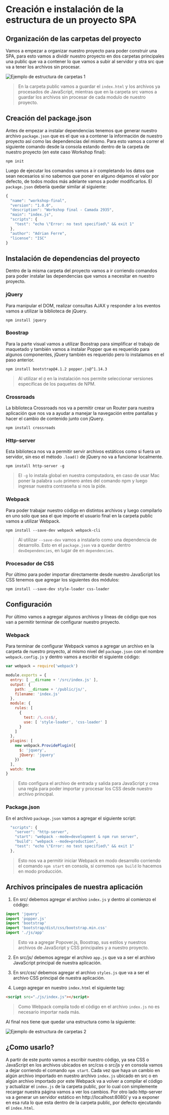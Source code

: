 # Creación e instalación de la estructura de un proyecto SPA

## Organización de las carpetas del proyecto

Vamos a empezar a organizar nuestro proyecto para poder construir una SPA, para esto vamos a dividir nuestro proyecto en dos carpetas principales una public que va a contener lo que vamos a subir al servidor y otra src que va a tener los archivos sin procesar.

![Ejemplo de estructura de carpetas 1](./16_02_folders_example_1.png)

> En la carpeta public vamos a guardar el `index.html` y los archivos ya procesados de JavaScript, mientras que en la carpeta src vamos a guardar los archivos sin procesar de cada modulo de nuestro proyecto.

## Creación del package.json

Antes de empezar a instalar dependencias tenemos que generar nuestro archivo `package.json` que es el que va a contener la información de nuestro proyecto así como las dependencias del mismo. Para esto vamos a correr el siguiente comando desde la consola estando dentro de la carpeta de nuestro proyecto (en este caso Workshop final):

`npm init`

Luego de ejecutar los comandos vamos a ir completando los datos que sean necesarios si no sabemos que poner en alguno dejamos el valor por defecto, de todos modos más adelante vamos a poder modificarlos. El `package.json` debería quedar similar al siguiente:

```js
{
  "name": "workshop-final",
  "version": "1.0.0",
  "description": "Workshop final - Camada 2935",
  "main": "index.js",
  "scripts": {
    "test": "echo \"Error: no test specified\" && exit 1"
  },
  "author": "Adrian Ferre",
  "license": "ISC"
}
```

## Instalación de dependencias del proyecto

Dentro de la misma carpeta del proyecto vamos a ir corriendo comandos para poder instalar las dependencias que vamos a necesitar en nuestro proyecto.

### jQuery

Para manipular el DOM, realizar consultas AJAX y responder a los eventos vamos a utilizar la biblioteca de jQuery.

`npm install jquery`

### Boostrap

Para la parte visual vamos a utilizar Boostrap para simplificar el trabajo de maquetado y también vamos a instalar Popper que es requerido para algunos componentes, jQuery también es requerido pero lo instalamos en el paso anterior.

`npm install bootstrap@4.1.2 popper.js@^1.14.3`

> Al utilizar el `@` en la instalación nos permite seleccionar versiones especificas de los paquetes de NPM.

### Crossroads

La biblioteca Crossroads nos va a permitir crear un Router para nuestra aplicación que nos va a ayudar a manejar la navegación entre pantallas y hacer el cambio de contenido junto con jQuery.

`npm install crossroads`

### Http-server

Esta biblioteca nos va a permitir servir archivos estáticos como si fuera un servidor, sin eso el método `.load()` de jQuery no va a funcionar localmente.

`npm install http-server -g`

> El `-g` lo instala global en nuestra computadora, en caso de usar Mac poner la palabra `sudo` primero antes del comando npm y luego ingresar nuestra contraseña si nos la pide.

### Webpack

Para poder trabajar nuestro código en distintos archivos y luego compilarlo en uno solo que sea el que importe el usuario final en la carpeta public vamos a utilizar Webpack.

`npm install --save-dev webpack webpack-cli`

> Al utilizar `--save-dev` vamos a instalarlo como una dependencia de desarrollo. Esto en el `package.json` va a quedar dentro `devDependencies`, en lugar de en `dependencies`.

### Procesador de CSS

Por último para poder importar directamente desde nuestro JavaScript los CSS tenemos que agregar los siguientes dos módulos:

`npm install --save-dev style-loader css-loader`

## Configuración

Por último vamos a agregar algunos archivos y líneas de código que nos van a permitir terminar de configurar nuestro proyecto.

### Webpack

Para terminar de configurar Webpack vamos a agregar un archivo en la carpeta de nuestro proyecto, al mismo nivel del `package.json` con el nombre `webpack.config.js` y dentro vamos a escribir el siguiente código:

```js
var webpack = require('webpack')

module.exports = {
  entry: [ __dirname + '/src/index.js' ],
  output: {
    path: __dirname + '/public/js/',
    filename: 'index.js'
  },
  module: {
    rules: [
      {
        test: /\.css$/,
        use: [ 'style-loader', 'css-loader' ]
      }
    ]
  },
  plugins: [
    new webpack.ProvidePlugin({
      $: 'jquery',
      jQuery: 'jquery'
    })
  ],
  watch: true
}
```

> Esto configura el archivo de entrada y salida para JavaScript y crea una regla para poder importar y procesar los CSS desde nuestro archivo principal.

### Package.json

En el archivo `package.json` vamos a agregar el siguiente script:

```js
  "scripts": {
    "server": "http-server",
    "start": "webpack --mode=development & npm run server",
    "build": "webpack --mode=production",
    "test": "echo \"Error: no test specified\" && exit 1"
  },
```

> Esto nos va a permitir iniciar Webpack en modo desarrollo corriendo el comando `npm start` en consola, si corremos `npm build` lo hacemos en modo producción.

## Archivos principales de nuestra aplicación

1. En src/ debemos agregar el archivo `index.js` y dentro al comienzo el código:

```js
import 'jquery'
import 'popper.js'
import 'bootstrap'
import 'bootstrap/dist/css/bootstrap.min.css'
import './js/app'
```

> Esto va a agregar Popover.js, Boostrap, sus estilos y nuestros archivos de JavaScript y CSS principales y a nuestro proyecto.

2. En src/js/ debemos agregar el archivo `app.js` que va a ser el archivo JavaScript principal de nuestra aplicación.

3. En src/css/ debemos agregar el archivo `styles.js` que va a ser el archivo CSS principal de nuestra aplicación.

4. Luego agregar en nuestro `index.html` el siguiente tag:

```html
<script src="./js/index.js"></script>
```

> Como Webpack compila todo el código en el archivo `index.js` no es necesario importar nada más.

Al final nos tiene que quedar una estructura como la siguiente:

![Ejemplo de estructura de carpetas 2](./16_02_folders_example_2.png)

## ¿Como usarlo?

A partir de este punto vamos a escribir nuestro código, ya sea CSS o JavaScript en los archivos ubicados en src/css o src/js y en consola vamos a dejar corriendo el comando `npm start`. Cada vez que haya un cambio en algún archivo importado en nuestro archivo `index.js` ubicado en src o en algún archivo importado por este Webpack va a volver a compilar el código y actualizar el `index.js` de la carpeta public, por lo cual con simplemente recargar nuestra página vamos a ver los cambios. Por otro lado http-server va a generar un servidor estático en http://localhost:8080/ y va a exponer en esa ruta lo que esta dentro de la carpeta public, por defecto ejecutando el `index.html`.
